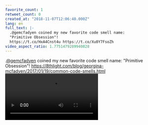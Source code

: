 ```yaml
---
favorite_count: 1
retweet_count: 0
created_at: "2018-11-07T12:06:40.000Z"
lang: en
full_text: |-
  .@gemcfadyen coined my new favorite code smell name:
  "Primitive Obsession"!
  https://t.co/HxA4Cnst4u https://t.co/Xu0Y7FsoZh
video_aspect_ratio: 1.7751479289940828
---
```


.[@gemcfadyen](https://twitter.com/gemcfadyen) coined my new favorite code smell
name: "Primitive Obsession"!
<https://8thlight.com/blog/georgina-mcfadyen/2017/01/19/common-code-smells.html>
![Embedded Video](https://twitter-media-coderbyheart.s3.eu-north-1.amazonaws.com/1060141480638103553-DrZg6ajWoAAHvW6.mp4)
